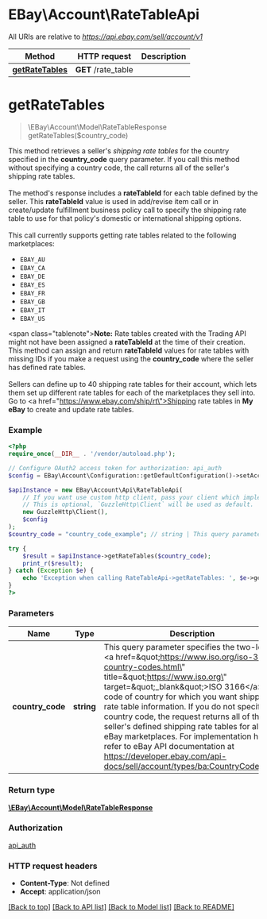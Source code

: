 # EBay\Account\RateTableApi

All URIs are relative to *https://api.ebay.com/sell/account/v1*

Method | HTTP request | Description
------------- | ------------- | -------------
[**getRateTables**](RateTableApi.md#getratetables) | **GET** /rate_table | 

# **getRateTables**
> \EBay\Account\Model\RateTableResponse getRateTables($country_code)



This method retrieves a seller's <i>shipping rate tables</i> for the country specified in the <b>country_code</b> query parameter. If you call this method without specifying a country code, the call returns all of the seller's shipping rate tables.  <br/><br/>The method's response includes a <b>rateTableId</b> for each table defined by the seller. This <b>rateTableId</b> value is used in add/revise item call or in create/update fulfillment business policy call to specify the shipping rate table to use for that policy's domestic or international shipping options. <br/><br/>This call currently supports getting rate tables related to the following marketplaces:<ul><li><code>EBAY_AU</code></li> <li><code>EBAY_CA</code></li> <li><code>EBAY_DE</code></li> <li><code>EBAY_ES</code></li> <li><code>EBAY_FR</code></li> <li><code>EBAY_GB</code></li> <li><code>EBAY_IT</code></li> <li><code>EBAY_US</code></li></ul>  <span class=\"tablenote\"><b>Note:</b> Rate tables created with the Trading API might not have been assigned a <b>rateTableId</b> at the time of their creation. This method can assign and return <b>rateTableId</b> values for rate tables with missing IDs if you make a request using the <b>country_code</b> where the seller has defined rate tables.</span>  <br/><br/>Sellers can define up to 40 shipping rate tables for their account, which lets them set up different rate tables for each of the marketplaces they sell into. Go to <a href=\"https://www.ebay.com/ship/rt\">Shipping rate tables</a> in  <b>My eBay</b> to create and update rate tables.

### Example
```php
<?php
require_once(__DIR__ . '/vendor/autoload.php');

// Configure OAuth2 access token for authorization: api_auth
$config = EBay\Account\Configuration::getDefaultConfiguration()->setAccessToken('YOUR_ACCESS_TOKEN');

$apiInstance = new EBay\Account\Api\RateTableApi(
    // If you want use custom http client, pass your client which implements `GuzzleHttp\ClientInterface`.
    // This is optional, `GuzzleHttp\Client` will be used as default.
    new GuzzleHttp\Client(),
    $config
);
$country_code = "country_code_example"; // string | This query parameter specifies the two-letter <a href=\"https://www.iso.org/iso-3166-country-codes.html\" title=\"https://www.iso.org\" target=\"_blank\">ISO 3166</a> code of country for which you want shipping rate table information. If you do not specify a country code, the request returns all of the seller's defined shipping rate tables for all eBay marketplaces. For implementation help, refer to eBay API documentation at https://developer.ebay.com/api-docs/sell/account/types/ba:CountryCodeEnum

try {
    $result = $apiInstance->getRateTables($country_code);
    print_r($result);
} catch (Exception $e) {
    echo 'Exception when calling RateTableApi->getRateTables: ', $e->getMessage(), PHP_EOL;
}
?>
```

### Parameters

Name | Type | Description  | Notes
------------- | ------------- | ------------- | -------------
 **country_code** | **string**| This query parameter specifies the two-letter &lt;a href&#x3D;\&quot;https://www.iso.org/iso-3166-country-codes.html\&quot; title&#x3D;\&quot;https://www.iso.org\&quot; target&#x3D;\&quot;_blank\&quot;&gt;ISO 3166&lt;/a&gt; code of country for which you want shipping rate table information. If you do not specify a country code, the request returns all of the seller&#x27;s defined shipping rate tables for all eBay marketplaces. For implementation help, refer to eBay API documentation at https://developer.ebay.com/api-docs/sell/account/types/ba:CountryCodeEnum | [optional]

### Return type

[**\EBay\Account\Model\RateTableResponse**](../Model/RateTableResponse.md)

### Authorization

[api_auth](../../README.md#api_auth)

### HTTP request headers

 - **Content-Type**: Not defined
 - **Accept**: application/json

[[Back to top]](#) [[Back to API list]](../../README.md#documentation-for-api-endpoints) [[Back to Model list]](../../README.md#documentation-for-models) [[Back to README]](../../README.md)

